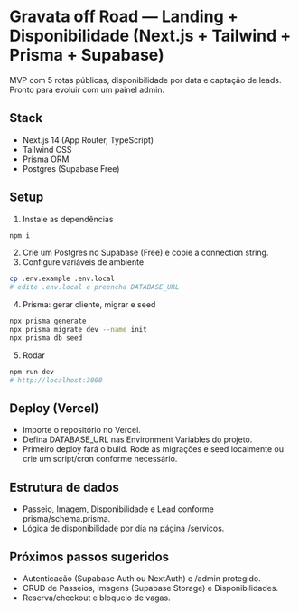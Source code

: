 # Gravata off Road — Landing + Disponibilidade (Next.js + Tailwind + Prisma + Supabase)

MVP com 5 rotas públicas, disponibilidade por data e captação de leads. Pronto para evoluir com um painel admin.

## Stack
- Next.js 14 (App Router, TypeScript)
- Tailwind CSS
- Prisma ORM
- Postgres (Supabase Free)

## Setup
1. Instale as dependências
```bash
npm i
```
2. Crie um Postgres no Supabase (Free) e copie a connection string.
3. Configure variáveis de ambiente
```bash
cp .env.example .env.local
# edite .env.local e preencha DATABASE_URL
```
4. Prisma: gerar cliente, migrar e seed
```bash
npx prisma generate
npx prisma migrate dev --name init
npx prisma db seed
```
5. Rodar
```bash
npm run dev
# http://localhost:3000
```

## Deploy (Vercel)
- Importe o repositório no Vercel.
- Defina DATABASE_URL nas Environment Variables do projeto.
- Primeiro deploy fará o build. Rode as migrações e seed localmente ou crie um script/cron conforme necessário.

## Estrutura de dados
- Passeio, Imagem, Disponibilidade e Lead conforme prisma/schema.prisma.
- Lógica de disponibilidade por dia na página /servicos.

## Próximos passos sugeridos
- Autenticação (Supabase Auth ou NextAuth) e /admin protegido.
- CRUD de Passeios, Imagens (Supabase Storage) e Disponibilidades.
- Reserva/checkout e bloqueio de vagas.
